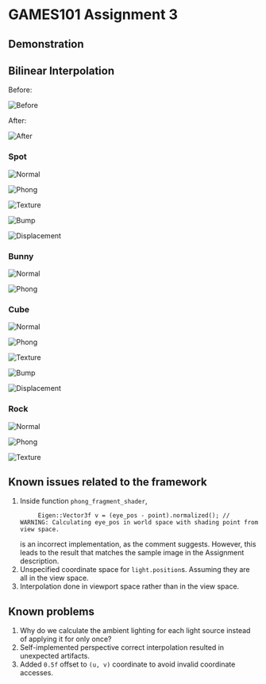 # GAMES101 Assignment 3
## Demonstration
## Bilinear Interpolation
Before:

![Before](output/before_bi_intpl.png)

After:

![After](output/after_bi_intpl.png)


### Spot
![Normal](output/spot/o-normal.png)

![Phong](output/spot/o-phong.png)

![Texture](output/spot/o-texture.png)

![Bump](output/spot/o-bump.png)

![Displacement](output/spot/o-displacement.png)

### Bunny
![Normal](output/bunny/o-normal.png)

![Phong](output/bunny/o-phong.png)

### Cube
![Normal](output/cube/o-normal.png)

![Phong](output/cube/o-phong.png)

![Texture](output/cube/o-texture.png)

![Bump](output/cube/o-bump.png)

![Displacement](output/cube/o-displacement.png)

### Rock
![Normal](output/rock/o-normal.png)

![Phong](output/rock/o-phong.png)

![Texture](output/rock/o-texture.png)

## Known issues related to the framework
1. Inside function `phong_fragment_shader`,
   ```
        Eigen::Vector3f v = (eye_pos - point).normalized(); // WARNING: Calculating eye_pos in world space with shading point from view space.
   ```
   is an incorrect implementation, as the comment suggests. However, this leads to the result that matches the sample image in the Assignment description.
2. Unspecified coordinate space for `light.position`s. Assuming they are all in the view space.
3. Interpolation done in viewport space rather than in the view space.


## Known problems
1. Why do we calculate the ambient lighting for each light source instead of applying it for only once?
2. Self-implemented perspective correct interpolation resulted in unexpected artifacts.
3. Added `0.5f` offset to `(u, v)` coordinate to avoid invalid coordinate accesses.